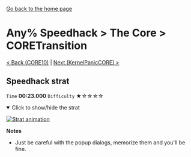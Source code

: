 [Go back to the home page](https://github.com/Doublevil/scbspeedrun)

# Any% Speedhack > The Core > CORETransition

[< Back (CORE10)](https://github.com/Doublevil/scbspeedrun/blob/main/levels/any_sh/CORE/CORE10.md) | [Next (KernelPanicCORE) >](https://github.com/Doublevil/scbspeedrun/blob/main/levels/any_sh/CORE/KernelPanicCORE.md)

## Speedhack strat

`Time` **00:23.000** `Difficulty` ★☆☆☆☆
<details open>
  <summary>Click to show/hide the strat</summary>

  [![Strat animation](https://github.com/Doublevil/scbspeedrun/blob/main/media/levels/CORE/CORETransition_S_Strat.webp)](https://github.com/Doublevil/scbspeedrun/blob/main/media/levels/CORE/CORETransition_S_Strat.mp4?raw=true)

  **Notes**
  - Just be careful with the popup dialogs, memorize them and you'll be fine.
</details>
